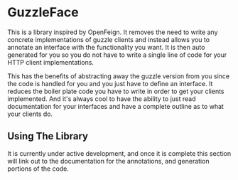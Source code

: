 # GuzzleFace

This is a library inspired by OpenFeign. It removes the need to write any concrete
implementations of guzzle clients and instead allows you to annotate an interface
with the functionality you want. It is then auto generated for you so you do not have
to write a single line of code for your HTTP client implementations.

This has the benefits of abstracting away the guzzle version from you since the code
is handled for you and you just have to define an interface. It reduces the boiler 
plate code you have to write in order to get your clients implemented. And it's always
cool to have the ability to just read documentation for your interfaces and have a 
complete outline as to what your clients do.

## Using The Library

It is currently under active development, and once it is complete this section will
link out to the documentation for the annotations, and generation portions of the
code.